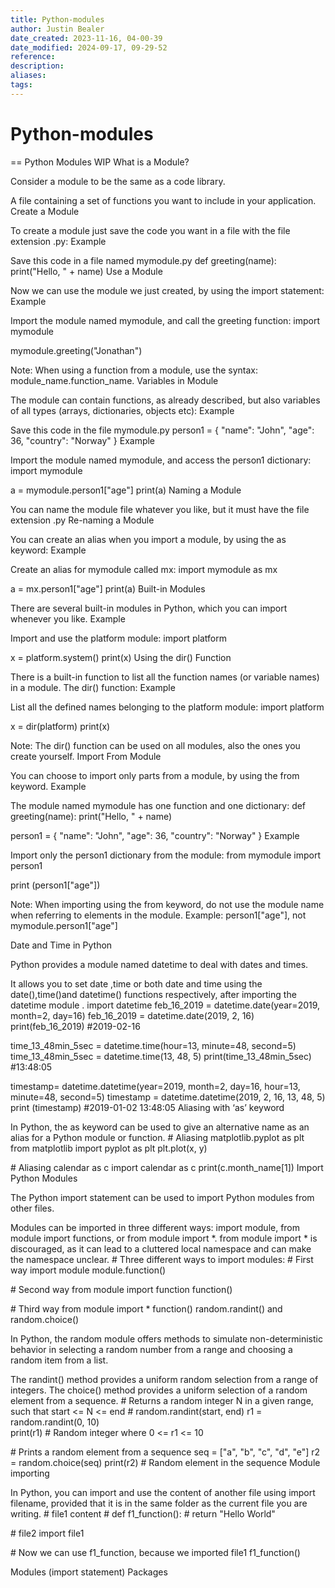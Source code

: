 ```yaml
---
title: Python-modules
author: Justin Bealer
date_created: 2023-11-16, 04-00-39
date_modified: 2024-09-17, 09-29-52
reference: 
description: 
aliases: 
tags: 
---
```

# Python-modules
== Python Modules WIP
What is a Module?

Consider a module to be the same as a code library.

A file containing a set of functions you want to include in your application.
Create a Module

To create a module just save the code you want in a file with the file extension .py:
Example

Save this code in a file named mymodule.py
def greeting(name):
  print("Hello, " + name)
Use a Module

Now we can use the module we just created, by using the import statement:
Example

Import the module named mymodule, and call the greeting function:
import mymodule

mymodule.greeting("Jonathan")

Note: When using a function from a module, use the syntax: module_name.function_name.
Variables in Module

The module can contain functions, as already described, but also variables of all types (arrays, dictionaries, objects etc):
Example

Save this code in the file mymodule.py
person1 = {
  "name": "John",
  "age": 36,
  "country": "Norway"
}
Example

Import the module named mymodule, and access the person1 dictionary:
import mymodule

a = mymodule.person1["age"]
print(a)
Naming a Module

You can name the module file whatever you like, but it must have the file extension .py
Re-naming a Module

You can create an alias when you import a module, by using the as keyword:
Example

Create an alias for mymodule called mx:
import mymodule as mx

a = mx.person1["age"]
print(a)
Built-in Modules

There are several built-in modules in Python, which you can import whenever you like.
Example

Import and use the platform module:
import platform

x = platform.system()
print(x)
Using the dir() Function

There is a built-in function to list all the function names (or variable names) in a module. The dir() function:
Example

List all the defined names belonging to the platform module:
import platform

x = dir(platform)
print(x)

Note: The dir() function can be used on all modules, also the ones you create yourself.
Import From Module

You can choose to import only parts from a module, by using the from keyword.
Example

The module named mymodule has one function and one dictionary:
def greeting(name):
  print("Hello, " + name)

person1 = {
  "name": "John",
  "age": 36,
  "country": "Norway"
}
Example

Import only the person1 dictionary from the module:
from mymodule import person1

print (person1["age"])

Note: When importing using the from keyword, do not use the module name when referring to elements in the module. Example: person1["age"], not mymodule.person1["age"]



Date and Time in Python

Python provides a module named datetime to deal with dates and times.

It allows you to set date ,time or both date and time using the date(),time()and datetime() functions respectively, after importing the datetime module .
import datetime
feb_16_2019 = datetime.date(year=2019, month=2, day=16)
feb_16_2019 = datetime.date(2019, 2, 16)
print(feb_16_2019) \#2019-02-16

time_13_48min_5sec = datetime.time(hour=13, minute=48, second=5)
time_13_48min_5sec = datetime.time(13, 48, 5)
print(time_13_48min_5sec) \#13:48:05

timestamp= datetime.datetime(year=2019, month=2, day=16, hour=13, minute=48, second=5)
timestamp = datetime.datetime(2019, 2, 16, 13, 48, 5)
print (timestamp) \#2019-01-02 13:48:05
Aliasing with ‘as’ keyword

In Python, the as keyword can be used to give an alternative name as an alias for a Python module or function.
\# Aliasing matplotlib.pyplot as plt
from matplotlib import pyplot as plt
plt.plot(x, y)

\# Aliasing calendar as c
import calendar as c
print(c.month_name[1])
Import Python Modules

The Python import statement can be used to import Python modules from other files.

Modules can be imported in three different ways: import module, from module import functions, or from module import *. from module import * is discouraged, as it can lead to a cluttered local namespace and can make the namespace unclear.
\# Three different ways to import modules:
\# First way
import module
module.function()

\# Second way
from module import function
function()

\# Third way
from module import *
function()
random.randint() and random.choice()

In Python, the random module offers methods to simulate non-deterministic behavior in selecting a random number from a range and choosing a random item from a list.

The randint() method provides a uniform random selection from a range of integers. The choice() method provides a uniform selection of a random element from a sequence.
\# Returns a random integer N in a given range, such that start <= N <= end
\# random.randint(start, end)
r1 = random.randint(0, 10)  
print(r1) \# Random integer where 0 <= r1 <= 10

\# Prints a random element from a sequence
seq = ["a", "b", "c", "d", "e"]
r2 = random.choice(seq)
print(r2) \# Random element in the sequence
Module importing

In Python, you can import and use the content of another file using import filename, provided that it is in the same folder as the current file you are writing.
\# file1 content
\# def f1_function():
\#	  return "Hello World"

\# file2
import file1

\# Now we can use f1_function, because we imported file1
f1_function()


Modules (import statement)
Packages


